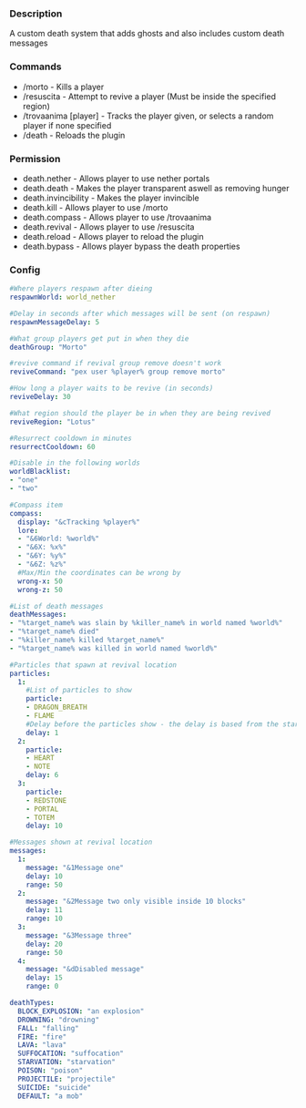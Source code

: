 ### Description

A custom death system that adds ghosts and also includes custom death messages  

### Commands

- /morto - Kills a player  
- /resuscita - Attempt to revive a player (Must be inside the specified region)  
- /trovaanima [player] - Tracks the player given, or selects a random player if none specified  
- /death - Reloads the plugin  
  

### Permission

- death.nether - Allows player to use nether portals  
- death.death - Makes the player transparent aswell as removing hunger  
- death.invincibility - Makes the player invincible  
- death.kill - Allows player to use /morto  
- death.compass - Allows player to use /trovaanima  
- death.revival - Allows player to use /resuscita  
- death.reload - Allows player to reload the plugin  
- death.bypass - Allows player bypass the death properties  
  

### Config
```yaml
#Where players respawn after dieing
respawnWorld: world_nether

#Delay in seconds after which messages will be sent (on respawn)
respawnMessageDelay: 5

#What group players get put in when they die
deathGroup: "Morto"

#revive command if revival group remove doesn't work
reviveCommand: "pex user %player% group remove morto"

#How long a player waits to be revive (in seconds)
reviveDelay: 30

#What region should the player be in when they are being revived
reviveRegion: "Lotus"

#Resurrect cooldown in minutes
resurrectCooldown: 60

#Disable in the following worlds
worldBlacklist:
- "one"
- "two"

#Compass item
compass:
  display: "&cTracking %player%"
  lore:
  - "&6World: %world%"
  - "&6X: %x%"
  - "&6Y: %y%"
  - "&6Z: %z%"
  #Max/Min the coordinates can be wrong by
  wrong-x: 50
  wrong-z: 50

#List of death messages
deathMessages:
- "%target_name% was slain by %killer_name% in world named %world%"
- "%target_name% died"
- "%killer_name% killed %target_name%"
- "%target_name% was killed in world named %world%"

#Particles that spawn at revival location
particles:
  1:
    #List of particles to show
    particle:
    - DRAGON_BREATH
    - FLAME
    #Delay before the particles show - the delay is based from the start, not incrementing from the last delay (in seconds)
    delay: 1
  2:
    particle:
    - HEART
    - NOTE
    delay: 6
  3:
    particle:
    - REDSTONE
    - PORTAL
    - TOTEM
    delay: 10

#Messages shown at revival location
messages:
  1:
    message: "&1Message one"
    delay: 10
    range: 50
  2:
    message: "&2Message two only visible inside 10 blocks"
    delay: 11
    range: 10
  3:
    message: "&3Message three"
    delay: 20
    range: 50
  4:
    message: "&dDisabled message"
    delay: 15
    range: 0

deathTypes:
  BLOCK_EXPLOSION: "an explosion"
  DROWNING: "drowning"
  FALL: "falling"
  FIRE: "fire"
  LAVA: "lava"
  SUFFOCATION: "suffocation"
  STARVATION: "starvation"
  POISON: "poison"
  PROJECTILE: "projectile"
  SUICIDE: "suicide"
  DEFAULT: "a mob"
  ```

